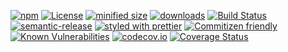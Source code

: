 [![npm](https://img.shields.io/npm/v/gitlab-repository-provider.svg)](https://www.npmjs.com/package/gitlab-repository-provider)
[![License](https://img.shields.io/badge/License-BSD%203--Clause-blue.svg)](https://opensource.org/licenses/BSD-3-Clause)
[![minified size](https://badgen.net/bundlephobia/min/gitlab-repository-provider)](https://bundlephobia.com/result?p=gitlab-repository-provider)
[![downloads](http://img.shields.io/npm/dm/gitlab-repository-provider.svg?style=flat-square)](https://npmjs.org/package/gitlab-repository-provider)
[![Build Status](https://travis-ci.com/arlac77/gitlab-repository-provider.svg?branch=master)](https://travis-ci.com/arlac77/gitlab-repository-provider)
[![semantic-release](https://img.shields.io/badge/%20%20%F0%9F%93%A6%F0%9F%9A%80-semantic--release-e10079.svg)](https://github.com/arlac77/gitlab-repository-provider.git)
[![styled with prettier](https://img.shields.io/badge/styled_with-prettier-ff69b4.svg)](https://github.com/prettier/prettier)
[![Commitizen friendly](https://img.shields.io/badge/commitizen-friendly-brightgreen.svg)](http://commitizen.github.io/cz-cli/)
[![Known Vulnerabilities](https://snyk.io/test/github/arlac77/gitlab-repository-provider/badge.svg)](https://snyk.io/test/github/arlac77/gitlab-repository-provider)
[![codecov.io](http://codecov.io/github/arlac77/gitlab-repository-provider/coverage.svg?branch=master)](http://codecov.io/github/arlac77/gitlab-repository-provider?branch=master)
[![Coverage Status](https://coveralls.io/repos/arlac77/gitlab-repository-provider/badge.svg)](https://coveralls.io/r/arlac77/gitlab-repository-provider)
